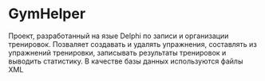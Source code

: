 # GymHelper

Проект, разработанный на язые Delphi по записи и организации тренировок. Позваляет создавать и удалять упражнения, составлять из упражнений тренировки, записывать результаты тренировок и выводить статистику. В качестве базы данных используются файлы XML
